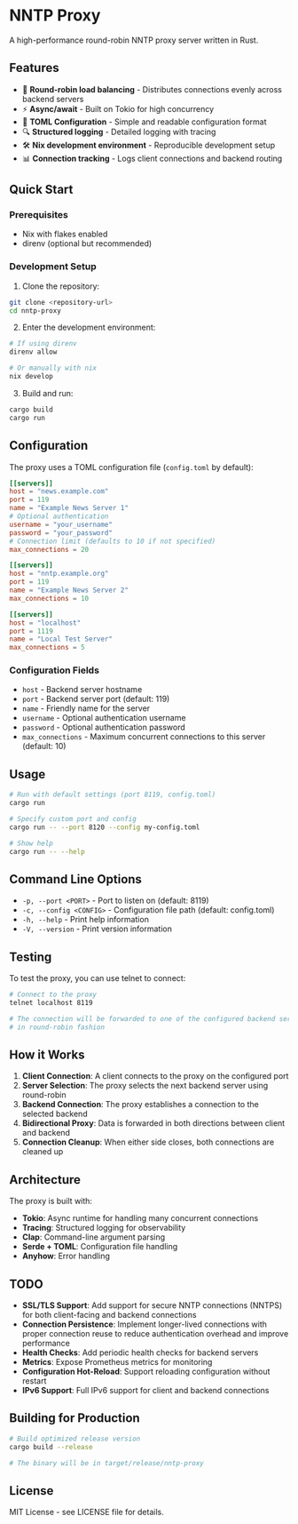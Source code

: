 # NNTP Proxy

A high-performance round-robin NNTP proxy server written in Rust.

## Features

- 🔄 **Round-robin load balancing** - Distributes connections evenly across backend servers
- ⚡ **Async/await** - Built on Tokio for high concurrency
- 📝 **TOML Configuration** - Simple and readable configuration format
- 🔍 **Structured logging** - Detailed logging with tracing
- 🛠️ **Nix development environment** - Reproducible development setup
- 📊 **Connection tracking** - Logs client connections and backend routing

## Quick Start

### Prerequisites

- Nix with flakes enabled
- direnv (optional but recommended)

### Development Setup

1. Clone the repository:
```bash
git clone <repository-url>
cd nntp-proxy
```

2. Enter the development environment:
```bash
# If using direnv
direnv allow

# Or manually with nix
nix develop
```

3. Build and run:
```bash
cargo build
cargo run
```

## Configuration

The proxy uses a TOML configuration file (`config.toml` by default):

```toml
[[servers]]
host = "news.example.com"
port = 119
name = "Example News Server 1"
# Optional authentication
username = "your_username"
password = "your_password"
# Connection limit (defaults to 10 if not specified)
max_connections = 20

[[servers]]
host = "nntp.example.org"
port = 119
name = "Example News Server 2"
max_connections = 10

[[servers]]
host = "localhost"
port = 1119
name = "Local Test Server"
max_connections = 5
```

### Configuration Fields

- `host` - Backend server hostname
- `port` - Backend server port (default: 119)  
- `name` - Friendly name for the server
- `username` - Optional authentication username
- `password` - Optional authentication password
- `max_connections` - Maximum concurrent connections to this server (default: 10)

## Usage

```bash
# Run with default settings (port 8119, config.toml)
cargo run

# Specify custom port and config
cargo run -- --port 8120 --config my-config.toml

# Show help
cargo run -- --help
```

## Command Line Options

- `-p, --port <PORT>` - Port to listen on (default: 8119)
- `-c, --config <CONFIG>` - Configuration file path (default: config.toml)
- `-h, --help` - Print help information
- `-V, --version` - Print version information

## Testing

To test the proxy, you can use telnet to connect:

```bash
# Connect to the proxy
telnet localhost 8119

# The connection will be forwarded to one of the configured backend servers
# in round-robin fashion
```

## How it Works

1. **Client Connection**: A client connects to the proxy on the configured port
2. **Server Selection**: The proxy selects the next backend server using round-robin
3. **Backend Connection**: The proxy establishes a connection to the selected backend
4. **Bidirectional Proxy**: Data is forwarded in both directions between client and backend
5. **Connection Cleanup**: When either side closes, both connections are cleaned up

## Architecture

The proxy is built with:

- **Tokio**: Async runtime for handling many concurrent connections
- **Tracing**: Structured logging for observability
- **Clap**: Command-line argument parsing
- **Serde + TOML**: Configuration file handling
- **Anyhow**: Error handling

## TODO

- **SSL/TLS Support**: Add support for secure NNTP connections (NNTPS) for both client-facing and backend connections
- **Connection Persistence**: Implement longer-lived connections with proper connection reuse to reduce authentication overhead and improve performance
- **Health Checks**: Add periodic health checks for backend servers
- **Metrics**: Expose Prometheus metrics for monitoring
- **Configuration Hot-Reload**: Support reloading configuration without restart
- **IPv6 Support**: Full IPv6 support for client and backend connections

## Building for Production

```bash
# Build optimized release version
cargo build --release

# The binary will be in target/release/nntp-proxy
```

## License

MIT License - see LICENSE file for details.
